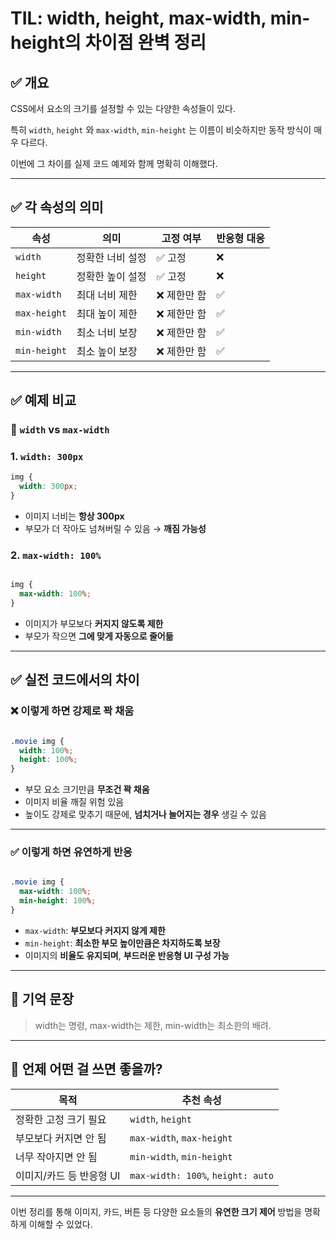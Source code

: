 TIL: width, height, max-width, min-height의 차이점 완벽 정리
===

## ✅ 개요

CSS에서 요소의 크기를 설정할 수 있는 다양한 속성들이 있다.

특히 `width`, `height` 와 `max-width`, `min-height` 는 이름이 비슷하지만 동작 방식이 매우 다르다.

이번에 그 차이를 실제 코드 예제와 함께 명확히 이해했다.

---

## ✅ 각 속성의 의미

| 속성 | 의미 | 고정 여부 | 반응형 대응 |
| --- | --- | --- | --- |
| `width` | 정확한 너비 설정 | ✅ 고정 | ❌ |
| `height` | 정확한 높이 설정 | ✅ 고정 | ❌ |
| `max-width` | 최대 너비 제한 | ❌ 제한만 함 | ✅ |
| `max-height` | 최대 높이 제한 | ❌ 제한만 함 | ✅ |
| `min-width` | 최소 너비 보장 | ❌ 제한만 함 | ✅ |
| `min-height` | 최소 높이 보장 | ❌ 제한만 함 | ✅ |

---

## ✅ 예제 비교

### 🎯 `width` vs `max-width`

### 1. `width: 300px`

```css
img {
  width: 300px;
}

```

- 이미지 너비는 **항상 300px**
- 부모가 더 작아도 넘쳐버릴 수 있음 → **깨짐 가능성**

### 2. `max-width: 100%`

```css

img {
  max-width: 100%;
}

```

- 이미지가 부모보다 **커지지 않도록 제한**
- 부모가 작으면 **그에 맞게 자동으로 줄어듦**

---

## ✅ 실전 코드에서의 차이

### ❌ 이렇게 하면 강제로 꽉 채움

```css

.movie img {
  width: 100%;
  height: 100%;
}

```

- 부모 요소 크기만큼 **무조건 꽉 채움**
- 이미지 비율 깨질 위험 있음
- 높이도 강제로 맞추기 때문에, **넘치거나 늘어지는 경우** 생길 수 있음

---

### ✅ 이렇게 하면 유연하게 반응

```css

.movie img {
  max-width: 100%;
  min-height: 100%;
}

```

- `max-width`: **부모보다 커지지 않게 제한**
- `min-height`: **최소한 부모 높이만큼은 차지하도록 보장**
- 이미지의 **비율도 유지되며**, **부드러운 반응형 UI 구성 가능**

---

## 💬 기억 문장

> width는 명령, max-width는 제한, min-width는 최소한의 배려.
> 

---

## 🧠 언제 어떤 걸 쓰면 좋을까?

| 목적 | 추천 속성 |
| --- | --- |
| 정확한 고정 크기 필요 | `width`, `height` |
| 부모보다 커지면 안 됨 | `max-width`, `max-height` |
| 너무 작아지면 안 됨 | `min-width`, `min-height` |
| 이미지/카드 등 반응형 UI | `max-width: 100%`, `height: auto` |

---

이번 정리를 통해 이미지, 카드, 버튼 등 다양한 요소들의 **유연한 크기 제어** 방법을 명확하게 이해할 수 있었다.